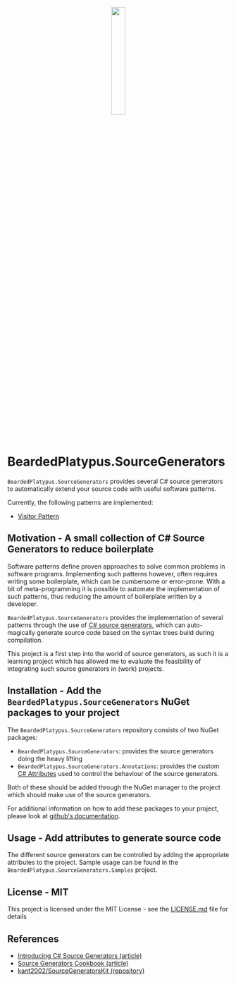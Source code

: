 <p align='center'><img align='center' src='https://raw.githubusercontent.com/BeardedPlatypus/source-generators/docs/setup-initial-docs/.docs/icon.svg' width='25%'></p>

# BeardedPlatypus.SourceGenerators

`BeardedPlatypus.SourceGenerators` provides several C\# source generators to
automatically extend your source code with useful software patterns.

Currently, the following patterns are implemented:

* [Visitor Pattern](BeardedPlatypus.SourceGenerators.Annotations/Visitor/README.md)

## Motivation - A small collection of C\# Source Generators to reduce boilerplate

Software patterns define proven approaches to solve common problems in
software programs. Implementing such patterns however, often requires writing some
boilerplate, which can be cumbersome or error-prone. With a bit of meta-programming
it is possible to automate the implementation of such patterns, thus reducing the 
amount of boilerplate written by a developer. 

`BeardedPlatypus.SourceGenerators` provides the implementation of several patterns
through the use of [C\# source generators](https://docs.microsoft.com/en-us/dotnet/csharp/roslyn-sdk/source-generators-overview),
which can auto-magically generate source code based on the syntax trees build during
compilation.

This project is a first step into the world of source generators, as such it is
a learning project which has allowed me to evaluate the feasibility of integrating
such source generators in (work) projects. 

## Installation - Add the `BeardedPlatypus.SourceGenerators` NuGet packages to your project

The `BeardedPlatypus.SourceGenerators` repository consists of two NuGet packages:

* `BeardedPlatypus.SourceGenerators`: provides the source generators doing the heavy lifting
* `BeardedPlatypus.SourceGenerators.Annotations`: provides the custom [C\# Attributes](https://docs.microsoft.com/en-us/dotnet/csharp/programming-guide/concepts/attributes/) used to control the behaviour of the source generators.

Both of these should be added through the NuGet manager to the project which should make use
of the source generators.

For additional information on how to add these packages to your project, please look at
[github's documentation](https://docs.github.com/en/packages/working-with-a-github-packages-registry/working-with-the-nuget-registry).

## Usage - Add attributes to generate source code

The different source generators can be controlled by adding the appropriate attributes to the
project. Sample usage can be found in the `BeardedPlatypus.SourceGenerators.Samples` project.

## License - MIT

This project is licensed under the MIT License - see the [LICENSE.md](LICENSE.md) file for details

## References

* [Introducing C\# Source Generators (article)](https://devblogs.microsoft.com/dotnet/introducing-c-source-generators/)
* [Source Generators Cookbook (article)](https://github.com/dotnet/roslyn/blob/main/docs/features/source-generators.cookbook.md)
* [kant2002/SourceGeneratorsKit (repository)](https://github.com/kant2002/SourceGeneratorsKit)
